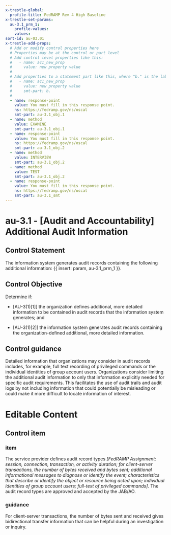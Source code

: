 ```yaml
---
x-trestle-global:
  profile-title: FedRAMP Rev 4 High Baseline
x-trestle-set-params:
  au-3.1_prm_1:
    profile-values:
    values:
sort-id: au-03.01
x-trestle-add-props:
  # Add or modify control properties here
  # Properties may be at the control or part level
  # Add control level properties like this:
  #   - name: ac1_new_prop
  #     value: new property value
  #
  # Add properties to a statement part like this, where "b." is the label of the target statement part
  #   - name: ac1_new_prop
  #     value: new property value
  #     smt-part: b.
  #
  - name: response-point
    value: You must fill in this response point.
    ns: https://fedramp.gov/ns/oscal
    smt-part: au-3.1_obj.1
  - name: method
    value: EXAMINE
    smt-part: au-3.1_obj.1
  - name: response-point
    value: You must fill in this response point.
    ns: https://fedramp.gov/ns/oscal
    smt-part: au-3.1_obj.2
  - name: method
    value: INTERVIEW
    smt-part: au-3.1_obj.2
  - name: method
    value: TEST
    smt-part: au-3.1_obj.2
  - name: response-point
    value: You must fill in this response point.
    ns: https://fedramp.gov/ns/oscal
    smt-part: au-3.1_smt
---
```


# au-3.1 - \[Audit and Accountability\] Additional Audit Information

## Control Statement

The information system generates audit records containing the following additional information: {{ insert: param, au-3.1_prm_1 }}.

## Control Objective

Determine if:

- \[AU-3(1)[1]\] the organization defines additional, more detailed information to be contained in audit records that the information system generates; and

- \[AU-3(1)[2]\] the information system generates audit records containing the organization-defined additional, more detailed information.

## Control guidance

Detailed information that organizations may consider in audit records includes, for example, full text recording of privileged commands or the individual identities of group account users. Organizations consider limiting the additional audit information to only that information explicitly needed for specific audit requirements. This facilitates the use of audit trails and audit logs by not including information that could potentially be misleading or could make it more difficult to locate information of interest.

# Editable Content

<!-- Make additions and edits below -->
<!-- The above represents the contents of the control as received by the profile, prior to additions. -->
<!-- If the profile makes additions to the control, they will appear below. -->
<!-- The above markdown may not be edited but you may edit the content below, and/or introduce new additions to be made by the profile. -->
<!-- If there is a yaml header at the top, parameter values may be edited. Use --set-parameters to incorporate the changes during assembly. -->
<!-- The content here will then replace what is in the profile for this control, after running profile-assemble. -->
<!-- The added parts in the profile for this control are below.  You may edit them and/or add new ones. -->
<!-- Each addition must have a heading either of the form ## Control my_addition_name -->
<!-- or ## Part a. (where the a. refers to one of the control statement labels.) -->
<!-- "## Control" parts are new parts added after the statement part. -->
<!-- "## Part" parts are new parts added into the top-level statement part with that label. -->
<!-- Subparts may be added with nested hash levels of the form ### My Subpart Name -->
<!-- underneath the parent ## Control or ## Part being added -->
<!-- See https://ibm.github.io/compliance-trestle/tutorials/ssp_profile_catalog_authoring/ssp_profile_catalog_authoring for guidance. -->

## Control item

### item

The service provider defines audit record types *[FedRAMP Assignment: session, connection, transaction, or activity duration; for client-server transactions, the number of bytes received and bytes sent; additional informational messages to diagnose or identify the event; characteristics that describe or identify the object or resource being acted upon; individual identities of group account users; full-text of privileged commands]*. The audit record types are approved and accepted by the JAB/AO.

### guidance

For client-server transactions, the number of bytes sent and received gives bidirectional transfer information that can be helpful during an investigation or inquiry.
